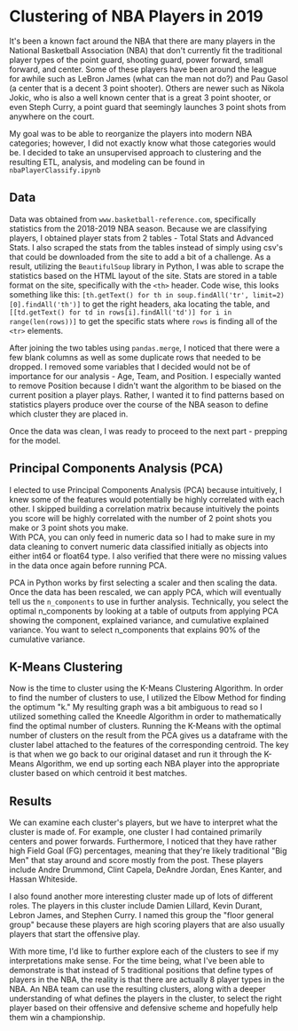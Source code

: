 # Clustering of NBA Players in 2019  
It's been a known fact around the NBA that there are many players in the National Basketball Association (NBA) that don't currently fit the traditional player types of the point guard, shooting guard, power forward, small forward, and center. Some of these players have been around the league for awhile such as LeBron James (what can the man not do?) and Pau Gasol (a center that is a decent 3 point shooter). Others are newer such as Nikola Jokic, who is also a well known center that is a great 3 point shooter, or even Steph Curry, a point guard that seemingly launches 3 point shots from anywhere on the court.

My goal was to be able to reorganize the players into modern NBA categories; however, I did not exactly know what those categories would be. I decided to take an unsupervised approach to clustering and the resulting ETL, analysis, and modeling can be found in `nbaPlayerClassify.ipynb`

## Data

Data was obtained from `www.basketball-reference.com`, specifically statistics from the 2018-2019 NBA season. Because we are classifying players, I obtained player stats from 2 tables - Total Stats and Advanced Stats. I also scraped the stats from the tables instead of simply using csv's that could be downloaded from the site to add a bit of a challenge. As a result, utilizing the `BeautifulSoup` library in Python, I was able to scrape the statistics based on the HTML layout of the site. Stats are stored in a table format on the site, specifically with the `<th>` header. Code wise, this looks something like this: `[th.getText() for th in soup.findAll('tr', limit=2)[0].findAll('th')]` to get the right headers, aka locating the table, and `[[td.getText() for td in rows[i].findAll('td')]
            for i in range(len(rows))]` to get the specific stats where `rows` is finding all of the `<tr>` elements.  

After joining the two tables using `pandas.merge`, I noticed that there were a few blank columns as well as some duplicate rows that needed to be dropped. I removed some variables that I decided would not be of importance for our analysis - Age, Team, and Position. I especially wanted to remove Position because I didn't want the algorithm to be biased on the current position a player plays. Rather, I wanted it to find patterns based on statistics players produce over the course of the NBA season to define which cluster they are placed in.  

Once the data was clean, I was ready to proceed to the next part - prepping for the model.  

## Principal Components Analysis (PCA)  

I elected to use Principal Components Analysis (PCA) because intuitively, I knew some of the features would potentially be highly correlated with each other. I skipped building a correlation matrix because intuitively the points you score will be highly correlated with the number of 2 point shots you make or 3 point shots you make.  
With PCA, you can only feed in numeric data so I had to make sure in my data cleaning to convert numeric data classified initially as objects into either int64 or float64 type. I also verified that there were no missing values in the data once again before running PCA.  

PCA in Python works by first selecting a scaler and then scaling the data. Once the data has been rescaled, we can apply PCA, which will eventually tell us the `n_components` to use in further analysis. Technically, you select the optimal n_components by looking at a table of outputs from applying PCA showing the component, explained variance, and cumulative explained variance. You want to select n_components that explains 90% of the cumulative variance.

## K-Means Clustering  

Now is the time to cluster using the K-Means Clustering Algorithm. In order to find the number of clusters to use, I utilized the Elbow Method for finding the optimum "k." My resulting graph was a bit ambiguous to read so I utilized something called the Kneedle Algorithm in order to mathematically find the optimal number of clusters. Running the K-Means with the optimal number of clusters on the result from the PCA gives us a dataframe with the cluster label attached to the features of the corresponding centroid. The key is that when we go back to our original dataset and run it through the K-Means Algorithm, we end up sorting each NBA player into the appropriate cluster based on which centroid it best matches.  
## Results  

We can examine each cluster's players, but we have to interpret what the cluster is made of. For example, one cluster I had contained primarily centers and power forwards. Furthermore, I noticed that they have rather high Field Goal (FG) percentages, meaning that they're likely traditional "Big Men" that stay around and score mostly from the post. These players include Andre Drummond, Clint Capela, DeAndre Jordan, Enes Kanter, and Hassan Whiteside.

I also found another more interesting cluster made up of lots of different roles. The players in this cluster include Damien Lillard, Kevin Durant, Lebron James, and Stephen Curry. I named this group the "floor general group" because these players are high scoring players that are also usually players that start the offensive play.  

With more time, I'd like to further explore each of the clusters to see if my interpretations make sense. For the time being, what I've been able to demonstrate is that instead of 5 traditional positions that define types of players in the NBA, the reality is that there are actually 8 player types in the NBA. An NBA team can use the resulting clusters, along with a deeper understanding of what defines the players in the cluster, to select the right player based on their offensive and defensive scheme and hopefully help them win a championship.  
